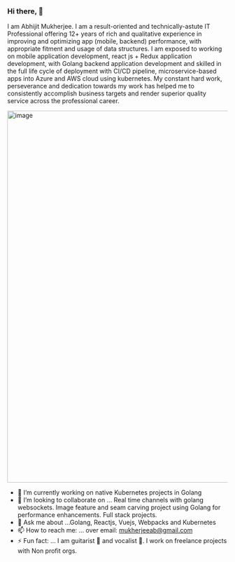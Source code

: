 ### Hi there, 👋
I am Abhijit Mukherjee. I am a result-oriented and technically-astute IT Professional offering 12+ years of rich and qualitative experience in improving and optimizing app (mobile, backend) performance, with appropriate fitment and usage of data structures. I am exposed to working on mobile application development, react js + Redux application development, with Golang backend application development and skilled in the full life cycle of deployment with CI/CD pipeline, microservice-based apps into Azure and AWS cloud using kubernetes. My constant hard work, perseverance and dedication towards my work has helped me to consistently accomplish business targets and render superior quality service across the professional career.

<!--
**mabhi/mabhi** is a ✨ _special_ ✨ repository because its `README.md` (this file) appears on your GitHub profile.

Here are some ideas to get you started:
-->
<img width="848" alt="image" src="https://user-images.githubusercontent.com/212112/155882376-fe60b0a8-e93e-4104-a56b-9276d6aeedad.png">


- 🔭 I’m currently working on native Kubernetes projects in Golang
- 👯 I’m looking to collaborate on ... Real time channels with golang websockets. Image feature and seam carving project using Golang for performance enhancements. Full stack projects.
- 💬 Ask me about ...Golang, Reactjs, Vuejs, Webpacks and Kubernetes 
- 📫 How to reach me: ... over email: mukherjeeab@gmail.com
- ⚡ Fun fact: ... I am guitarist 🎸 and vocalist 🎤. I work on freelance projects with Non profit orgs. 

